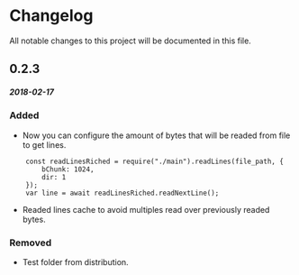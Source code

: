 # Changelog
All notable changes to this project will be documented in this file.

## 0.2.3
##### 2018-02-17

### Added
- Now you can configure the amount of bytes that will be readed from file to get lines.
```
    const readLinesRiched = require("./main").readLines(file_path, {
        bChunk: 1024,
        dir: 1
    });
    var line = await readLinesRiched.readNextLine();
```
- Readed lines cache to avoid multiples read over previously readed bytes.


### Removed
- Test folder from distribution.

